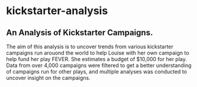 # kickstarter-analysis
An Analysis of Kickstarter Campaigns.
---
The aim of this analysis is to uncover trends from various kickstarter campaigns run arouond the world to help Louise with her own campaign to help fund her play FEVER. She estimates a budget of $10,000 for her play. Data from over 4,000 campaigns were filtered to get a better understanding of campaigns run for other plays, and multiple analyses was conducted to uncover insight on the campaigns.
